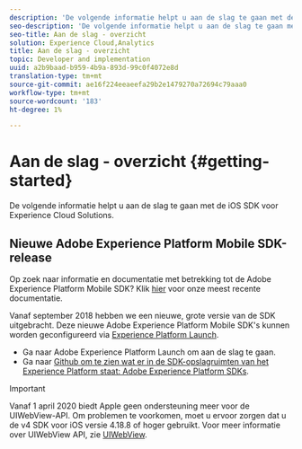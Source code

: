 ```yaml
---
description: 'De volgende informatie helpt u aan de slag te gaan met de iOS SDK voor Experience Cloud Solutions '
seo-description: 'De volgende informatie helpt u aan de slag te gaan met de iOS SDK voor Experience Cloud Solutions '
seo-title: Aan de slag - overzicht
solution: Experience Cloud,Analytics
title: Aan de slag - overzicht
topic: Developer and implementation
uuid: a2b9baad-b959-4b9a-893d-99c0f4072e8d
translation-type: tm+mt
source-git-commit: ae16f224eeaeefa29b2e1479270a72694c79aaa0
workflow-type: tm+mt
source-wordcount: '183'
ht-degree: 1%

---
```



# Aan de slag - overzicht {#getting-started}

De volgende informatie helpt u aan de slag te gaan met de iOS SDK voor Experience Cloud Solutions.

## Nieuwe Adobe Experience Platform Mobile SDK-release

Op zoek naar informatie en documentatie met betrekking tot de Adobe Experience Platform Mobile SDK? Klik [hier](https://aep-sdks.gitbook.io/docs/) voor onze meest recente documentatie.

Vanaf september 2018 hebben we een nieuwe, grote versie van de SDK uitgebracht. Deze nieuwe Adobe Experience Platform Mobile SDK&#39;s kunnen worden geconfigureerd via [Experience Platform Launch](https://www.adobe.com/experience-platform/launch.html).

* Ga naar Adobe Experience Platform Launch om aan de slag te gaan.
* Ga naar [Github om te zien wat er in de SDK-opslagruimten van het Experience Platform staat: Adobe Experience Platform SDKs](https://github.com/Adobe-Marketing-Cloud/acp-sdks).

>[!IMPORTANT]
>
>Vanaf 1 april 2020 biedt Apple geen ondersteuning meer voor de UIWebView-API. Om problemen te voorkomen, moet u ervoor zorgen dat u de v4 SDK voor iOS versie 4.18.8 of hoger gebruikt. Voor meer informatie over UIWebView API, zie [UIWebView](https://developer.apple.com/documentation/uikit/uiwebview).
